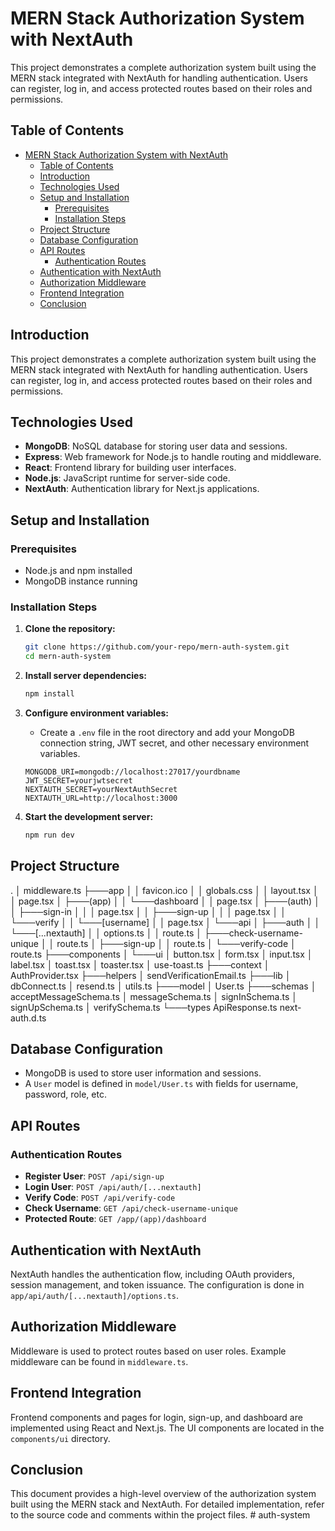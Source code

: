 # MERN Stack Authorization System with NextAuth

This project demonstrates a complete authorization system built using the MERN stack integrated with NextAuth for handling authentication. Users can register, log in, and access protected routes based on their roles and permissions.

## Table of Contents
- [MERN Stack Authorization System with NextAuth](#mern-stack-authorization-system-with-nextauth)
  - [Table of Contents](#table-of-contents)
  - [Introduction](#introduction)
  - [Technologies Used](#technologies-used)
  - [Setup and Installation](#setup-and-installation)
    - [Prerequisites](#prerequisites)
    - [Installation Steps](#installation-steps)
  - [Project Structure](#project-structure)
  - [Database Configuration](#database-configuration)
  - [API Routes](#api-routes)
    - [Authentication Routes](#authentication-routes)
  - [Authentication with NextAuth](#authentication-with-nextauth)
  - [Authorization Middleware](#authorization-middleware)
  - [Frontend Integration](#frontend-integration)
  - [Conclusion](#conclusion)

## Introduction

This project demonstrates a complete authorization system built using the MERN stack integrated with NextAuth for handling authentication. Users can register, log in, and access protected routes based on their roles and permissions.

## Technologies Used

- **MongoDB**: NoSQL database for storing user data and sessions.
- **Express**: Web framework for Node.js to handle routing and middleware.
- **React**: Frontend library for building user interfaces.
- **Node.js**: JavaScript runtime for server-side code.
- **NextAuth**: Authentication library for Next.js applications.

## Setup and Installation

### Prerequisites

- Node.js and npm installed
- MongoDB instance running

### Installation Steps

1. **Clone the repository:**
    ```sh
    git clone https://github.com/your-repo/mern-auth-system.git
    cd mern-auth-system
    ```

2. **Install server dependencies:**
    ```sh
    npm install
    ```

3. **Configure environment variables:**
    - Create a `.env` file in the root directory and add your MongoDB connection string, JWT secret, and other necessary environment variables.

    ```env
    MONGODB_URI=mongodb://localhost:27017/yourdbname
    JWT_SECRET=yourjwtsecret
    NEXTAUTH_SECRET=yourNextAuthSecret
    NEXTAUTH_URL=http://localhost:3000
    ```

4. **Start the development server:**
    ```sh
    npm run dev
    ```

## Project Structure

.
│ middleware.ts
├───app
│ │ favicon.ico
│ │ globals.css
│ │ layout.tsx
│ │ page.tsx
│ ├───(app)
│ │ └───dashboard
│ │ page.tsx
│ ├───(auth)
│ │ ├───sign-in
│ │ │ page.tsx
│ │ ├───sign-up
│ │ │ page.tsx
│ │ └───verify
│ │ └───[username]
│ │ page.tsx
│ └───api
│ ├───auth
│ │ └───[...nextauth]
│ │ options.ts
│ │ route.ts
│ ├───check-username-unique
│ │ route.ts
│ ├───sign-up
│ │ route.ts
│ └───verify-code
│ route.ts
├───components
│ └───ui
│ button.tsx
│ form.tsx
│ input.tsx
│ label.tsx
│ toast.tsx
│ toaster.tsx
│ use-toast.ts
├───context
│ AuthProvider.tsx
├───helpers
│ sendVerificationEmail.ts
├───lib
│ dbConnect.ts
│ resend.ts
│ utils.ts
├───model
│ User.ts
├───schemas
│ acceptMessageSchema.ts
│ messageSchema.ts
│ signInSchema.ts
│ signUpSchema.ts
│ verifySchema.ts
└───types
ApiResponse.ts
next-auth.d.ts

## Database Configuration

- MongoDB is used to store user information and sessions.
- A `User` model is defined in `model/User.ts` with fields for username, password, role, etc.

## API Routes

### Authentication Routes

- **Register User**: `POST /api/sign-up`
- **Login User**: `POST /api/auth/[...nextauth]`
- **Verify Code**: `POST /api/verify-code`
- **Check Username**: `GET /api/check-username-unique`
- **Protected Route**: `GET /app/(app)/dashboard`

## Authentication with NextAuth

NextAuth handles the authentication flow, including OAuth providers, session management, and token issuance. The configuration is done in `app/api/auth/[...nextauth]/options.ts`.

## Authorization Middleware

Middleware is used to protect routes based on user roles. Example middleware can be found in `middleware.ts`.

## Frontend Integration

Frontend components and pages for login, sign-up, and dashboard are implemented using React and Next.js. The UI components are located in the `components/ui` directory.

## Conclusion

This document provides a high-level overview of the authorization system built using the MERN stack and NextAuth. For detailed implementation, refer to the source code and comments within the project files.
#   a u t h - s y s t e m  
 
